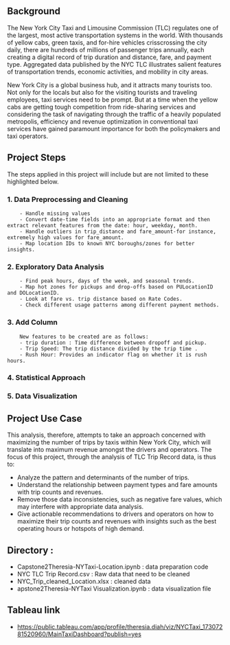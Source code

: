 ## Background

The New York City Taxi and Limousine Commission (TLC) regulates one of the largest, most active transportation systems in the world. With thousands of yellow cabs, green taxis, and for-hire vehicles crisscrossing the city daily, there are hundreds of millions of passenger trips annually, each creating a digital record of trip duration and distance, fare, and payment type. Aggregated data published by the NYC TLC illustrates salient features of transportation trends, economic activities, and mobility in city areas.

New York City is a global business hub, and it attracts many tourists too. Not only for the locals but also for the visiting tourists and traveling employees, taxi services need to be prompt. But at a time when the yellow cabs are getting tough competition from ride-sharing services and considering the task of navigating through the traffic of a heavily populated metropolis, efficiency and revenue optimization in conventional taxi services have gained paramount importance for both the policymakers and taxi operators.


##  Project Steps
The steps applied in this project will include but are not limited to these highlighted below.

### 1. Data Preprocessing and Cleaning
        - Handle missing values 
        - Convert date-time fields into an appropriate format and then extract relevant features from the date: hour, weekday, month.
        - Handle outliers in trip_distance and fare_amount-for instance, extremely high values for fare_amount.
        - Map location IDs to known NYC boroughs/zones for better insights.
### 2. Exploratory Data Analysis
        - Find peak hours, days of the week, and seasonal trends.
        - Map hot zones for pickups and drop-offs based on PULocationID and DOLocationID.
        - Look at fare vs. trip distance based on Rate Codes.
        - Check different usage patterns among different payment methods.
### 3. Add Column
        New features to be created are as follows:
        - trip duration : Time difference between dropoff and pickup.
        - Trip Speed: The trip distance divided by the trip time .
        - Rush Hour: Provides an indicator flag on whether it is rush hours.
### 4. Statistical Approach
### 5. Data Visualization

## Project Use Case
This analysis, therefore, attempts to take an approach concerned with maximizing the number of trips by taxis within New York City, which will translate into maximum revenue amongst the drivers and operators. The focus of this project, through the analysis of TLC Trip Record data, is thus to:

- Analyze the pattern and determinants of the number of trips. 
- Understand the relationship between payment types and fare amounts with trip counts and revenues.
- Remove those data inconsistencies, such as negative fare values, which may interfere with appropriate data analysis.
- Give actionable recommendations to drivers and operators on how to maximize their trip counts and revenues with insights such as the best operating hours or hotspots of high demand.



## Directory : 
- Capstone2Theresia-NYTaxi-Location.ipynb : data preparation code
- NYC TLC Trip Record.csv : Raw data that need to be cleaned
- NYC_Trip_cleaned_Location.xlsx : cleaned data
- apstone2Theresia-NYTaxi Visualization.ipynb : data visualization file

## Tableau link 
- https://public.tableau.com/app/profile/theresia.diah/viz/NYCTaxi_17307281520960/MainTaxiDashboard?publish=yes


